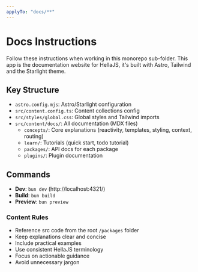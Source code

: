 ```yaml
---
applyTo: "docs/**"
---
```


# Docs Instructions 

Follow these instructions when working in this monorepo sub-folder. This app is the documentation website for HellaJS, it's built with Astro, Tailwind and the Starlight theme.

## Key Structure
- `astro.config.mjs`: Astro/Starlight configuration
- `src/content.config.ts`: Content collections config
- `src/styles/global.css`: Global styles and Tailwind imports
- `src/content/docs/`: All documentation (MDX files)
  - `concepts/`: Core explanations (reactivity, templates, styling, context, routing)
  - `learn/`: Tutorials (quick start, todo tutorial)
  - `packages/`: API docs for each package
  - `plugins/`: Plugin documentation

## Commands

- **Dev**: `bun dev` (http://localhost:4321/)
- **Build**: `bun build`
- **Preview**: `bun preview`

### Content Rules
- Reference src code from the root `/packages` folder
- Keep explanations clear and concise
- Include practical examples
- Use consistent HellaJS terminology
- Focus on actionable guidance
- Avoid unnecessary jargon
